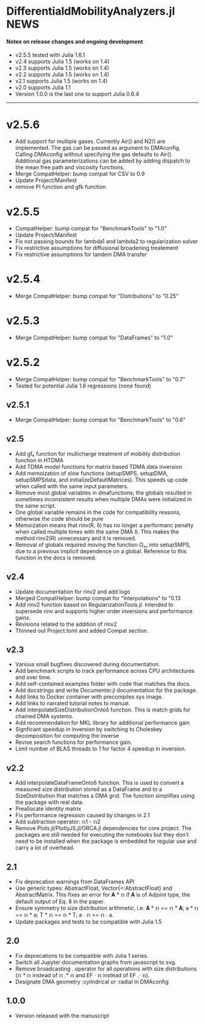 # DifferentialdMobilityAnalyzers.jl NEWS

#### Notes on release changes and ongoing development
- v2.5.5 tested with Julia 1.6.1
- v2.4 supports Julia 1.5 (works on 1.4)
- v2.3 supports Julia 1.5 (works on 1.4)
- v2.2 supports Julia 1.5 (works on 1.4)
- v2.1 supports Julia 1.5 (works on 1.4)
- v2.0 supports Julia 1.1
- Version 1.0.0 is the last one to support Julia 0.6.4

---

# v2.5.6
- Add support for multiple gases. Currently Air() and N2() are implemented. The gas can be passed as argument to DMAconfig. Calling DMAconfig without specifying the gas defaults to Air(). Additional gas parameterizations can be added by adding dispatch to the mean free path and viscosity functions. 
- Merge CompatHelper: bump compat for CSV to 0.9
- Update Project/Manifest 
- remove PI function and gfk function 

# v2.5.5
- CompatHelper: bump compat for "BenchmarkTools" to "1.0" 
- Update Project/Manifest
- Fix not passing bounds for lambda1 and lambda2 to regularization solver
- Fix restrictive assumptions for diffusional broadening treatement
- Fix restrictive assumptions for tandem DMA transfer

# v2.5.4
- Merge CompatHelper: bump compat for "Distributions" to "0.25"

# v2.5.3
- Merge CompatHelper: bump compat for "DataFrames" to "1.0"

# v2.5.2
- Merge CompatHelper: bump compat for "BenchmarkTools" to "0.7"
- Tested for potential Julia 1.6 regressions (none found)

## v2.5.1
- Merge CompatHelper: bump compat for "BenchmarkTools" to "0.6"

## v2.5
- Add gfₖ function for multicharge treatment of mobility distribution function in HTDMA
- Add TDMA model functions for matrix based TDMA data inversion 
- Add memoization of slow functions (setupSMPS, setupDMA, setupSMPSdata, and 
initializeDefaultMatrices). This speeds up code when called with the same input parameters.
- Remove most global variables in dmafunctions; the globals resulted in sometimes
inconsistent results when multiple DMAs were initialized in the same script. 
- One global variable remains in the code for compatibility reasons, otherwise the code should be pure 
- Memoization means that rinv(R, δ) has no longer a performanc penalty when called multiple times with the same DMA δ. This makes the method rinv2(R) unnecessary and it is removed.  
- Removal of globals required moving the function Ωₐᵥ into setupSMPS, due to a previous implicit
dependence on a global. Reference to this function in the docs is removed.

## v2.4
- Update documentation for rinv2 and add logo
- Merged CompatHelper: bump compat for "Interpolations" to "0.13
- Add rinv2 function based on RegularizationTools.jl. Intended to supersede rinv and supports higher order inversions and performance gains.
- Revisions related to the addition of rinv2
- Thinned out Project.toml and added Compat section.

## v2.3
- Various small bugfixes discovered during documentation.
- Add benchmark scripts to track performance across CPU architectures and over time.
- Add self-contained examples folder with code that matches the docs.
- Add docstrings and write Documenter.jl documentation for the package.
- Add links to Docker container with precompiles sys image.
- Add links to narrated tutorial notes to manual.
- Add interpolateSizeDistributionOntoδ function. This is match grids for chained DMA systems.
- Add recommendation for MKL library for additional performance gain
- Signficant speedup in inversion by switching to Choleskey decomposition for computing the inverse
- Revise search functions for performance gain.
- Limit number of BLAS threads to 1 for factor 4 speedup in inversion.

## v2.2
- Add interpolateDataFrameOntoδ function. This is used to convert a  measured size distribution stored as a DataFrame and to a SizeDistribution that matches a DMA grid. The function simplifies using the package with real data.
- Preallocate identity matrix
- Fix performance regression caused by changes in 2.1
- Add subtraction operator: 𝕟1 - 𝕟2
- Remove Plots.jl/PlotlyJS.jl/ORCA.jl dependencies for core project. The packages are still needed for executing the notebooks but they don't need to be installed when the package is embedded for regular use and carry a lot of overhead.

## 2.1
- Fix deprecation warnings from DataFrames API
- Use generic types: AbstractFloat, Vector{<:AbstractFloat} and AbstractMatrix. This fixes an error for  𝐀 * 𝕟 if 𝐀 is of Adjoint type, the default output of Eq. 8 in the paper.
- Ensure symmetry to size distribution arithmetic, i.e. 𝐀 * 𝕟 == 𝕟 * 𝐀; a * 𝕟 == 𝕟 * a; T * 𝕟 == 𝕟 * T; a ⋅ 𝕟 == 𝕟 ⋅ a. 
- Update packages and tests to be compatible with Julia 1.5

## 2.0
- Fix deprecations to be compatible with Julia 1 series.
- Switch all Jupyter documentation graphs from javascript to svg. 
- Remove broadcasting . operator for all operations with size distributions (𝕟 * 𝕟 instead of 𝕟 .* 𝕟 and EF ⋅ 𝕟 instead of EF .⋅ 𝕟). 
- Designate DMA geometry :cylindrical or :radial in DMAconfig   

## 1.0.0
- Version released with the manuscript
